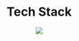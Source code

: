 
<h1 align="center">Tech Stack</h1>
<p align="center">
  <a href="https://skillicons.dev">
    <img src="https://skillicons.dev/icons?i=html,css,js,nodejs,react,py" />
  </a>
</p>

